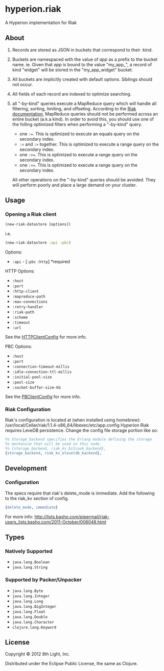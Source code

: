 hyperion.riak
============

A Hyperion implementation for Riak

## About

 1. Records are stored as JSON in buckets that correspond to their :kind.
 2. Buckets are namespaced with the value of *app* as a prefix to the bucket name.
    ie. Given that *app* is bound to the value \"my_app_\", a record of kind \"widget\"
    will be stored in the \"my_app_widget\" bucket.
 3. All buckets are implicitly created with default options.  Siblings should not occur.
 4. All fields of each record are indexed to optimize searching.
 5. all "-by-kind" queries execute a MapReduce query which will handle all filtering, sorting, limiting, and offseting.
    According to the [Riak documentation](http://docs.basho.com/riak/1.1.0/tutorials/querying/MapReduce/),
    MapReduce queries should not be performed across an entire bucket (a.k.a kind).
    In order to avoid this, you should use one of the folling optimized filters when performing a "-by-kind" query.
    * one `:=`. This is optimized to execute an equals query on the secondary index.
    * `:<` and `:>` together. This is optimized to execute a range query on the secondary index.
    * one `:>=`. This is optimized to execute a range query on the secondary index.
    * one `:<=`. This is optimized to execute a range query on the secondary index.

    All other operations on the "-by-kind" queries should be avoided.
    They will perform poorly and place a large demand on your cluster.

## Usage

### Opening a Riak client

```clojure
(new-riak-datastore [options])
```

i.e.

```clojure
(new-riak-datastore :api :pbc)
```

Options:

 * `:api` - [`:pbc` `:http`] *required

HTTP Options:

 * `:host`
 * `:port`
 * `:http-client`
 * `:mapreduce-path`
 * `:max-connections`
 * `:retry-handler`
 * `:riak-path`
 * `:scheme`
 * `:timeout`
 * `:url`

 See the [HTTPClientConfig](http://basho.github.com/riak-java-client/1.0.5/com/basho/riak/client/raw/http/HTTPClientConfig.Builder.html) for more info.

PBC Options:

 * `:host`
 * `:port`
 * `:connection-timeout-millis`
 * `:idle-connection-ttl-millis`
 * `:initial-pool-size`
 * `:pool-size`
 * `:socket-buffer-size-kb`

 See the [PBClientConfig](http://basho.github.com/riak-java-client/1.0.5/com/basho/riak/client/raw/pbc/PBClientConfig.Builder.html) for more info.

### Riak Configuration

Riak's configuration is located at (when installed using homebrew): /usr/local/Cellar/riak/1.1.4-x86_64/libexec/etc/app.config
Hyperion Riak requires LeveDB persistence.  Change the config file storage portion like so:

```erlang
%% Storage_backend specifies the Erlang module defining the storage
%% mechanism that will be used on this node.
%% {storage_backend, riak_kv_bitcask_backend},
{storage_backend, riak_kv_eleveldb_backend},
```

## Development

### Configuration

The specs require that riak's delete_mode is immediate.  Add the following to the riak_kv section of config.

```erlang
{delete_mode, immediate}
```

For more info: http://lists.basho.com/pipermail/riak-users_lists.basho.com/2011-October/006048.html

## Types

### Natively Supported

* `java.lang.Boolean`
* `java.lang.String`

### Supported by Packer/Unpacker

* `java.lang.Byte`
* `java.lang.Integer`
* `java.lang.Long`
* `java.lang.BigInteger`
* `java.lang.Float`
* `java.lang.Double`
* `java.lang.Character`
* `clojure.lang.Keyword`

## License

Copyright © 2012 8th Light, Inc.

Distributed under the Eclipse Public License, the same as Clojure.
